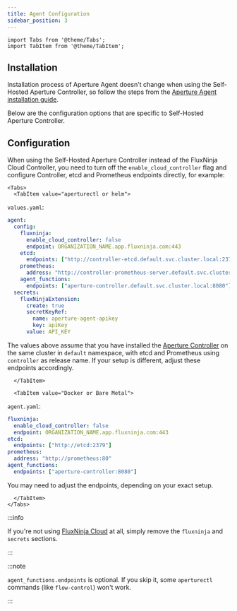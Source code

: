 ```yaml
---
title: Agent Configuration
sidebar_position: 3
---
```


```mdx-code-block
import Tabs from '@theme/Tabs';
import TabItem from '@theme/TabItem';
```

## Installation

Installation process of Aperture Agent doesn't change when using the Self-Hosted
Aperture Controller, so follow the steps from the [Aperture Agent installation
guide][install-agent].

Below are the configuration options that are specific to Self-Hosted Aperture
Controller.

## Configuration

When using the Self-Hosted Aperture Controller instead of the FluxNinja Cloud
Controller, you need to turn off the `enable_cloud_controller` flag and
configure Controller, etcd and Prometheus endpoints directly, for example:

```mdx-code-block
<Tabs>
  <TabItem value="aperturectl or helm">
```

`values.yaml`:

```yaml
agent:
  config:
    fluxninja:
      enable_cloud_controller: false
      endpoint: ORGANIZATION_NAME.app.fluxninja.com:443
    etcd:
      endpoints: ["http://controller-etcd.default.svc.cluster.local:2379"]
    prometheus:
      address: "http://controller-prometheus-server.default.svc.cluster.local:80"
    agent_functions:
      endpoints: ["aperture-controller.default.svc.cluster.local:8080"]
  secrets:
    fluxNinjaExtension:
      create: true
      secretKeyRef:
        name: aperture-agent-apikey
        key: apiKey
      value: API_KEY
```

The values above assume that you have installed the
[Aperture Controller](/self-hosting/controller/controller.md) on the same
cluster in `default` namespace, with etcd and Prometheus using `controller` as
release name. If your setup is different, adjust these endpoints accordingly.

```mdx-code-block
  </TabItem>

  <TabItem value="Docker or Bare Metal">
```

`agent.yaml`:

```yaml
fluxninja:
  enable_cloud_controller: false
  endpoint: ORGANIZATION_NAME.app.fluxninja.com:443
etcd:
  endpoints: ["http://etcd:2379"]
prometheus:
  address: "http://prometheus:80"
agent_functions:
  endpoints: ["aperture-controller:8080"]
```

You may need to adjust the endpoints, depending on your exact setup.

```mdx-code-block
  </TabItem>
</Tabs>
```

:::info

If you're not using [FluxNinja Cloud][] at all, simply remove the `fluxninja`
and `secrets` sections.

:::

:::note

`agent_functions.endpoints` is optional. If you skip it, some `aperturectl`
commands (like `flow-control`) won't work.

:::

[FluxNinja Cloud]: /introduction.md
[install-agent]: /get-started/installation/agent/agent.md
